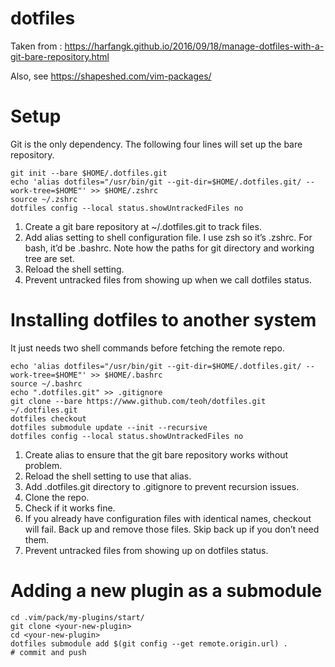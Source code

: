 # dotfiles
Taken from : https://harfangk.github.io/2016/09/18/manage-dotfiles-with-a-git-bare-repository.html

Also, see https://shapeshed.com/vim-packages/ 

# Setup
Git is the only dependency. The following four lines will set up the bare repository.

```
git init --bare $HOME/.dotfiles.git
echo 'alias dotfiles="/usr/bin/git --git-dir=$HOME/.dotfiles.git/ --work-tree=$HOME"' >> $HOME/.zshrc
source ~/.zshrc
dotfiles config --local status.showUntrackedFiles no
```
1. Create a git bare repository at ~/.dotfiles.git to track files.
1. Add alias setting to shell configuration file. I use zsh so it’s .zshrc. For bash, it’d be .bashrc. Note how the paths for git directory and working tree are set.
1. Reload the shell setting.
1. Prevent untracked files from showing up when we call dotfiles status.

# Installing dotfiles to another system
It just needs two shell commands before fetching the remote repo.

```
echo 'alias dotfiles="/usr/bin/git --git-dir=$HOME/.dotfiles.git/ --work-tree=$HOME"' >> $HOME/.bashrc
source ~/.bashrc
echo ".dotfiles.git" >> .gitignore
git clone --bare https://www.github.com/teoh/dotfiles.git ~/.dotfiles.git
dotfiles checkout
dotfiles submodule update --init --recursive
dotfiles config --local status.showUntrackedFiles no
```
1. Create alias to ensure that the git bare repository works without problem.
1. Reload the shell setting to use that alias.
1. Add .dotfiles.git directory to .gitignore to prevent recursion issues.
1. Clone the repo.
1. Check if it works fine.
1. If you already have configuration files with identical names, checkout will fail. Back up and remove those files. Skip back up if you don’t need them.
1. Prevent untracked files from showing up on dotfiles status.

# Adding a new plugin as a submodule
```
cd .vim/pack/my-plugins/start/
git clone <your-new-plugin>
cd <your-new-plugin>
dotfiles submodule add $(git config --get remote.origin.url) .
# commit and push
 ```
